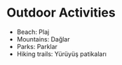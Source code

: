 
# Outdoor Activities

- Beach: Plaj
- Mountains: Dağlar
- Parks: Parklar
- Hiking trails: Yürüyüş patikaları
